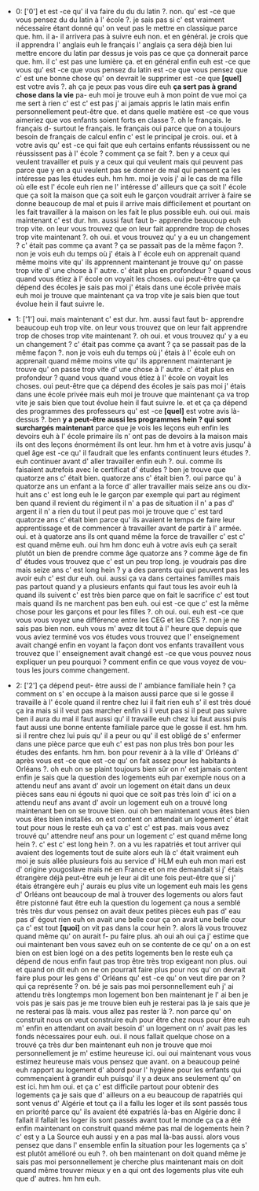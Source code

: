 * 0: ['0']
	et est -ce qu' il va faire du du du latin ?.
	 non.
	 qu' est -ce que vous pensez du du latin à l' école ?.
	 je sais pas si c' est vraiment nécessaire étant donné qu' on veut pas le mettre en classique parce que.
	 hm.
	 il a- il arrivera pas à suivre euh non.
	 et en général.
	 je crois que il apprendra l' anglais euh le français l' anglais ça sera déjà bien lui mettre encore du latin par dessus je vois pas ce que ça donnerait parce que.
	 hm.
	 il c' est pas une lumière ça.
	 et en général enfin euh est -ce que vous qu' est -ce que vous pensez du latin est -ce que vous pensez que c' est une bonne chose qu' on devrait le supprimer est -ce que **[quel]** est votre avis ?.
	 ah ça je peux pas vous dire euh **ça sert pas à grand chose dans la vie** pa- euh moi je trouve euh à mon point de vue moi ça me sert à rien c' est c' est pas j' ai jamais appris le latin mais enfin personnellement peut-être que.
	 et dans quelle matière est -ce que vous aimeriez que vos enfants soient forts en classe ?.
	 oh le français.
	 le français d- surtout le français.
	 le français oui parce que on a toujours besoin de français de calcul enfin c' est le principal je crois.
	 oui.
	 et à votre avis qu' est -ce qui fait que euh certains enfants réussissent ou ne réussissent pas à l' école ? comment ça se fait ?.
	 ben y a ceux qui veulent travailler et puis y a ceux qui qui veulent mais qui peuvent pas parce que y en a qui veulent pas se donner de mal qui pensent ça les intéresse pas les études euh.
	 hm hm.
	 moi je vois j' ai le cas de ma fille où elle est l' école euh rien ne l' intéresse d' ailleurs que ça soit l' école que ça soit la maison que ça soit euh le garçon voudrait arriver à faire se donne beaucoup de mal et puis il arrive mais difficilement et pourtant on les fait travailler à la maison on les fait le plus possible euh.
	 oui oui.
	 mais maintenant c' est dur.
	 hm.
	 aussi faut faut b- apprendre beaucoup euh trop vite.
	 on leur vous trouvez que on leur fait apprendre trop de choses trop vite maintenant ?.
	 oh oui.
	 et vous trouvez qu' y a eu un changement ? c' était pas comme ça avant ? ça se passait pas de la même façon ?.
	 non je vois euh du temps où j' étais à l' école euh on apprenait quand même moins vite qu' ils apprennent maintenant je trouve qu' on passe trop vite d' une chose à l' autre.
	 c' était plus en profondeur ? quand vous quand vous étiez à l' école on voyait les choses.
	 oui peut-être que ça dépend des écoles je sais pas moi j' étais dans une école privée mais euh moi je trouve que maintenant ça va trop vite je sais bien que tout évolue hein il faut suivre le.
	
 * 1: ['1']
	 oui.
	 mais maintenant c' est dur.
	 hm.
	 aussi faut faut b- apprendre beaucoup euh trop vite.
	 on leur vous trouvez que on leur fait apprendre trop de choses trop vite maintenant ?.
	 oh oui.
	 et vous trouvez qu' y a eu un changement ? c' était pas comme ça avant ? ça se passait pas de la même façon ?.
	 non je vois euh du temps où j' étais à l' école euh on apprenait quand même moins vite qu' ils apprennent maintenant je trouve qu' on passe trop vite d' une chose à l' autre.
	 c' était plus en profondeur ? quand vous quand vous étiez à l' école on voyait les choses.
	 oui peut-être que ça dépend des écoles je sais pas moi j' étais dans une école privée mais euh moi je trouve que maintenant ça va trop vite je sais bien que tout évolue hein il faut suivre le.
	 et et ça ça dépend des programmes des professeurs qu' est -ce **[quel]** est votre avis là-dessus ?.
	 ben **y a peut-être aussi les programmes hein ? qui sont surchargés maintenant** parce que je vois les leçons euh enfin les devoirs euh à l' école primaire ils n' ont pas de devoirs à la maison mais ils ont des leçons énormément ils ont leur.
	 hm hm et à votre avis jusqu' à quel âge est -ce qu' il faudrait que les enfants continuent leurs études ?.
	 euh continuer avant d' aller travailler enfin euh ?.
	 oui.
	 comme ils faisaient autrefois avec le certificat d' études ? ben je trouve que quatorze ans c' était bien.
	 quatorze ans c' était bien ?.
	 oui parce qu' à quatorze ans un enfant a la force d' aller travailler mais seize ans ou dix-huit ans c' est long euh le le garçon par exemple qui part au régiment ben quand il revient du régiment il n' a pas de situation il n' a pas d' argent il n' a rien du tout il peut pas moi je trouve que c' est tard quatorze ans c' était bien parce qu' ils avaient le temps de faire leur apprentissage et de commencer à travailler avant de partir à l' armée.
	 oui.
	 et à quatorze ans ils ont quand même la force de travailler c' est c' est quand même euh.
	 oui hm hm donc euh à votre avis euh ça serait plutôt un bien de prendre comme âge quatorze ans ? comme âge de fin d' études vous trouvez que c' est un peu trop long.
	 je voudrais pas dire mais seize ans c' est long hein ? y a des parents qui qui peuvent pas les avoir euh c' est dur euh.
	 oui.
	 aussi ça va dans certaines familles mais pas partout quand y a plusieurs enfants qui faut tous les avoir euh là quand ils suivent c' est très bien parce que on fait le sacrifice c' est tout mais quand ils ne marchent pas ben euh.
	 oui est -ce que c' est la même chose pour les garçons et pour les filles ?.
	 oh oui.
	 oui.
	 euh est -ce que vous vous voyez une différence entre les CEG et les CES ?.
	 non je ne sais pas bien non.
	 euh vous m' avez dit tout à l' heure que depuis que vous aviez terminé vos vos études vous trouvez que l' enseignement avait changé enfin en voyant la façon dont vos enfants travaillent vous trouvez que l' enseignement avait changé est -ce que vous pouvez nous expliquer un peu pourquoi ? comment enfin ce que vous voyez de vou- tous les jours comme changement.
	
 * 2: ['2']
	 ça dépend peut- être aussi de l' ambiance familiale hein ? ça comment on s' en occupe à la maison aussi parce que si le gosse il travaille à l' école quand il rentre chez lui il fait rien euh s' il est très doué ça ira mais si il veut pas marcher enfin si il veut pas si il peut pas suivre ben il aura du mal il faut aussi qu' il travaille euh chez lui faut aussi puis faut aussi une bonne entente familiale parce que le gosse il est.
	 hm hm.
	 si il rentre chez lui puis qu' il a peur ou qu' il est obligé de s' enfermer dans une pièce parce que euh c' est pas non plus très bon pour les études des enfants.
	 hm hm.
	 bon pour revenir à à la ville d' Orléans d' après vous est -ce que est -ce qu' on fait assez pour les habitants à Orléans ?.
	 oh euh on se plaint toujours bien sûr on n' est jamais content enfin je sais que la question des logements euh par exemple nous on a attendu neuf ans avant d' avoir un logement on était dans un deux pièces sans eau ni égouts ni quoi que ce soit pas très loin d' ici on a attendu neuf ans avant d' avoir un logement euh on a trouvé long maintenant ben on se trouve bien.
	 oui oh ben maintenant vous êtes bien vous êtes bien installés.
	 on est content on attendait un logement c' était tout pour nous le reste euh ça va c' est c' est pas.
	 mais vous avez trouvé qu' attendre neuf ans pour un logement c' est quand même long hein ?.
	 c' est c' est long hein ?.
	 on a vu les rapatriés et tout arriver qui avaient des logements tout de suite alors euh là c' était vraiment euh moi je suis allée plusieurs fois au service d' HLM euh euh mon mari est d' origine yougoslave mais né en France et on me demandait si j' étais étrangère déjà peut-être euh je leur ai dit une fois peut-être que si j' étais étrangère euh j' aurais eu plus vite un logement euh mais les gens d' Orléans ont beaucoup de mal à trouver des logements ou alors faut être pistonné faut être euh la question du logement ça nous a semblé très très dur vous pensez on avait deux petites pièces euh pas d' eau pas d' égout rien euh on avait une belle cour ça on avait une belle cour ça c' est tout **[quoi]** on vit pas dans la cour hein ?.
	 alors là vous trouvez quand même qu' on aurait f- pu faire plus.
	 ah oui ah oui ça j' estime que oui maintenant ben vous savez euh on se contente de ce qu' on a on est bien on est bien logé on a des petits logements ben le reste euh ça dépend de nous enfin faut pas trop être très trop exigeant non plus.
	 oui et quand on dit euh on ne on pourrait faire plus pour nos qu' on devrait faire plus pour les gens d' Orléans qu' est -ce qu' on veut dire par on ? qui ça représente ? on.
	 bé je sais pas moi personnellement euh j' ai attendu très longtemps mon logement bon ben maintenant je l' ai ben je vois pas je sais pas je me trouve bien euh je resterai pas là je sais que je ne resterai pas là mais.
	 vous allez pas rester là ?.
	 non parce qu' on construit nous on veut construire euh pour être chez nous pour être euh m' enfin en attendant on avait besoin d' un logement on n' avait pas les fonds nécessaires pour euh.
	 oui.
	 il nous fallait quelque chose on a trouvé ça très dur ben maintenant euh non je trouve que moi personnellement je m' estime heureuse ici.
	 oui oui maintenant vous vous estimez heureuse mais vous pensez que avant.
	 on a beaucoup peiné euh rapport au logement d' abord pour l' hygiène pour les enfants qui commençaient à grandir euh puisqu' il y a deux ans seulement qu' on est ici.
	 hm hm oui.
	 et ça c' est difficile partout pour obtenir des logements ça je sais que d' ailleurs on a eu beaucoup de rapatriés qui sont venus d' Algérie et tout ça il a fallu les loger et ils sont passés tous en priorité parce qu' ils avaient été expatriés là-bas en Algérie donc il fallait il fallait les loger ils sont passés avant tout le monde ça ça a été enfin maintenant on construit quand même pas mal de logements hein ? c' est y a La Source euh aussi y en a pas mal là-bas aussi.
	 alors vous pensez que dans l' ensemble enfin la situation pour les logements ça s' est plutôt amélioré ou euh ?.
	 oh ben maintenant on doit quand même je sais pas moi personnellement je cherche plus maintenant mais on doit quand même trouver mieux y en a qui ont des logements plus vite euh que d' autres.
	 hm hm euh.
	
